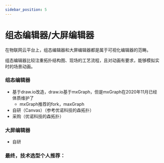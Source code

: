 ```yaml
---
sidebar_position: 5
---
```


# 组态编辑器/大屏编辑器


在物联网云平台上，组态编辑器和大屏编辑器都是属于可视化编辑器的范畴。

组态编辑器比较注重拓扑结构图、现场的工艺流程，且对动画有要求，能够模拟实时的场景动画。

### 组态编辑器

- 基于draw.io改造，draw.io基于mxGraph，但是mxGraph在2020年11月已经体质维护了
    - mxGraph推荐的fork，maxGraph
- 自研（Canvas）（参考优诺科技的森拓扑）
- 采购（优诺科技的森拓扑）

### 大屏编辑器

- 自研

### 最终，技术选型个人推荐：






